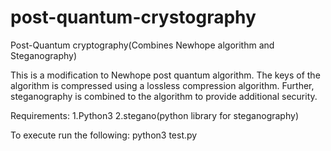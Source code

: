 # post-quantum-crystography
Post-Quantum cryptography(Combines Newhope algorithm and Steganography)

This is a modification to Newhope post quantum algorithm. The keys of the algorithm is compressed using a lossless compression algorithm. 
Further, steganography is combined to the algorithm to provide additional security. 

Requirements:
1.Python3
2.stegano(python library for steganography)

To execute run the following:
python3 test.py

